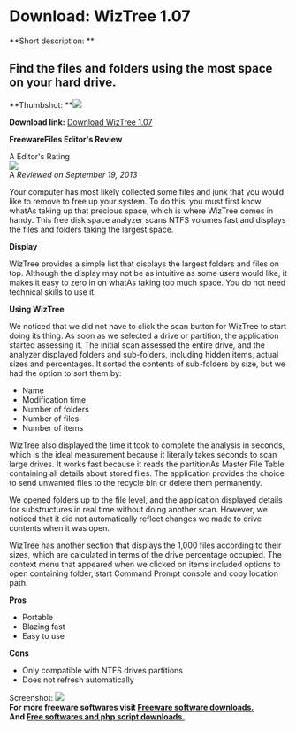 # Download: WizTree 1.07

**Short description: **

## Find the files and folders using the most space on your hard drive.

  
**Thumbshot: **![](http://www.freewarefiles.com/screenshot/wiztree_md.jpg)   
  
**Download link:** [Download WizTree 1.07](http://freesoftwares.boysofts.com/WizTree_program_81890.html)  
  

**FreewareFiles Editor's Review**  
  

A Editor's Rating  
![](http://www.freewarefiles.com/images/rating/4.5.gif)  
A _Reviewed on September 19, 2013_  
  
Your computer has most likely collected some files and junk that you would
like to remove to free up your system. To do this, you must first know whatAs
taking up that precious space, which is where WizTree comes in handy. This
free disk space analyzer scans NTFS volumes fast and displays the files and
folders taking the largest space.

**Display**

WizTree provides a simple list that displays the largest folders and files on
top. Although the display may not be as intuitive as some users would like, it
makes it easy to zero in on whatAs taking too much space. You do not need
technical skills to use it.

**Using WizTree**

We noticed that we did not have to click the scan button for WizTree to start
doing its thing. As soon as we selected a drive or partition, the application
started assessing it. The initial scan assessed the entire drive, and the
analyzer displayed folders and sub-folders, including hidden items, actual
sizes and percentages. It sorted the contents of sub-folders by size, but we
had the option to sort them by:

  * Name 
  * Modification time 
  * Number of folders 
  * Number of files 
  * Number of items 

WizTree also displayed the time it took to complete the analysis in seconds,
which is the ideal measurement because it literally takes seconds to scan
large drives. It works fast because it reads the partitionAs Master File Table
containing all details about stored files. The application provides the choice
to send unwanted files to the recycle bin or delete them permanently.

We opened folders up to the file level, and the application displayed details
for substructures in real time without doing another scan. However, we noticed
that it did not automatically reflect changes we made to drive contents when
it was open.

WizTree has another section that displays the 1,000 files according to their
sizes, which are calculated in terms of the drive percentage occupied. The
context menu that appeared when we clicked on items included options to open
containing folder, start Command Prompt console and copy location path.

**Pros**

  * Portable 
  * Blazing fast 
  * Easy to use 

**Cons**

  * Only compatible with NTFS drives partitions 
  * Does not refresh automatically 

  
  
Screenshot: ![](http://www.freewarefiles.com/screenshot/wiztree.jpg)  
**For more freeware softwares visit [Freeware software downloads.](http://freesoftwares.boysofts.com/)**   
**And [Free softwares and php script downloads.](http://www.boysofts.com/)**

